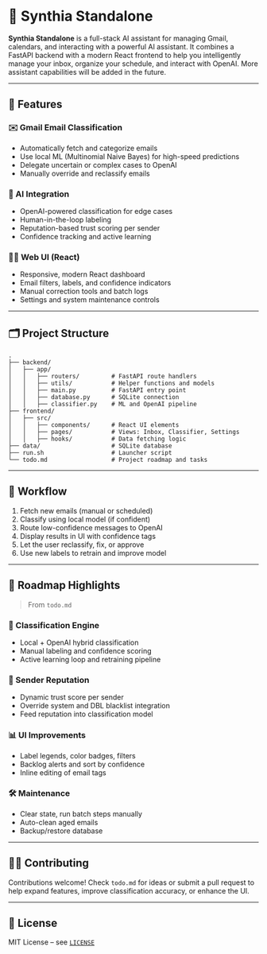 # 🧠 Synthia Standalone

**Synthia Standalone** is a full-stack AI assistant for managing Gmail, calendars, and interacting with a powerful AI assistant. It combines a FastAPI backend with a modern React frontend to help you intelligently manage your inbox, organize your schedule, and interact with OpenAI. More assistant capabilities will be added in the future.

---

## 🚀 Features

### ✉️ Gmail Email Classification

* Automatically fetch and categorize emails
* Use local ML (Multinomial Naive Bayes) for high-speed predictions
* Delegate uncertain or complex cases to OpenAI
* Manually override and reclassify emails

### 🤖 AI Integration

* OpenAI-powered classification for edge cases
* Human-in-the-loop labeling
* Reputation-based trust scoring per sender
* Confidence tracking and active learning

### 🧑‍💻 Web UI (React)

* Responsive, modern React dashboard
* Email filters, labels, and confidence indicators
* Manual correction tools and batch logs
* Settings and system maintenance controls

---

## 🗂️ Project Structure

```
.
├── backend/
│   ├── app/
│   │   ├── routers/         # FastAPI route handlers
│   │   ├── utils/           # Helper functions and models
│   │   ├── main.py          # FastAPI entry point
│   │   ├── database.py      # SQLite connection
│   │   ├── classifier.py    # ML and OpenAI pipeline
├── frontend/
│   ├── src/
│   │   ├── components/      # React UI elements
│   │   ├── pages/           # Views: Inbox, Classifier, Settings
│   │   ├── hooks/           # Data fetching logic
├── data/                    # SQLite database
├── run.sh                   # Launcher script
└── todo.md                  # Project roadmap and tasks
```

---

## 🧪 Workflow

1. Fetch new emails (manual or scheduled)
2. Classify using local model (if confident)
3. Route low-confidence messages to OpenAI
4. Display results in UI with confidence tags
5. Let the user reclassify, fix, or approve
6. Use new labels to retrain and improve model

---

## 📅 Roadmap Highlights

> From `todo.md`

### 🔄 Classification Engine

* Local + OpenAI hybrid classification
* Manual labeling and confidence scoring
* Active learning loop and retraining pipeline

### 🧠 Sender Reputation

* Dynamic trust score per sender
* Override system and DBL blacklist integration
* Feed reputation into classification model

### 📊 UI Improvements

* Label legends, color badges, filters
* Backlog alerts and sort by confidence
* Inline editing of email tags

### 🛠️ Maintenance

* Clear state, run batch steps manually
* Auto-clean aged emails
* Backup/restore database

---

## 🧑‍💻 Contributing

Contributions welcome! Check `todo.md` for ideas or submit a pull request to help expand features, improve classification accuracy, or enhance the UI.

---

## 📄 License

MIT License – see [`LICENSE`](LICENSE)
